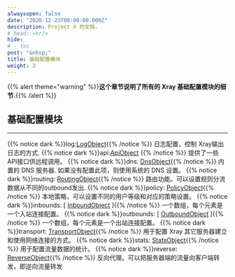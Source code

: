 ```yaml
---
alwaysopen: false
date: "2020-12-23T00:00:00.000Z"
description: Project X 的文档.
# head: <hr/>
hide:
# - toc
post: "&nbsp;"
title: 基础配置模块
weight: 3
---
```


{{% alert theme="warning" %}}**这个章节说明了所有的 Xray 基础配置模块的细节.**{{% /alert %}}

## 基础配置模块
---
{{% notice dark %}}log:[LogObject](./log){{% /notice %}}
日志配置，控制 Xray输出日志的方式. 
{{% notice dark %}}api:[ApiObject](./api) {{% /notice %}}
提供了一些API接口供远程调用。
{{% notice dark %}}dns: [DnsObject](./dns){{% /notice %}}
内置的 DNS 服务器. 如果没有配置此项，则使用系统的 DNS 设置。
{{% notice dark %}}routing: [RoutingObject](./routing){{% /notice %}}
路由功能。可以设置规则分流数据从不同的outbound发出.
{{% notice dark %}}policy: [PolicyObject](./policy){{% /notice %}}
本地策略，可以设置不同的用户等级和对应的策略设置。
{{% notice dark %}}inbounds: \[ [InboundObject](./inbounds) \]{{% /notice %}}
一个数组，每个元素是一个入站连接配置。
{{% notice dark %}}outbounds: \[ [OutboundObject](./outbounds) \]{{% /notice %}}
一个数组，每个元素是一个出站连接配置。
{{% notice dark %}}transport: [TransportObject](./transport){{% /notice %}}
用于配置 Xray 其它服务器建立和使用网络连接的方式。
{{% notice dark %}}stats: [StatsObject](./stats){{% /notice %}}
用于配置流量数据的统计。
{{% notice dark %}}reverse: [ReverseObject](./reverse){{% /notice %}}
反向代理。可以把服务器端的流量向客户端转发，即逆向流量转发
